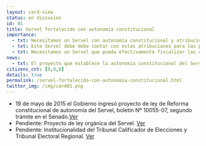 ```yaml
---
layout: card-view
status: en discusion
id: 01
title: Servel fortalecido con autonomía constitucional
importance:
  - txt: Necesitamos un Servel con autonomía constitucional y atribuciones de fiscalización, dotación de personal y presupuesto adecuado para cumplir su rol.
  - txt: Este Servel debe debe contar con estas atribuciones para las próximas elecciones municipales.
  - txt: Necesitamos un Servel que pueda efectivamente fiscalizar las campañas electorales y su financiamiento.
news:
  - txt: El proyecto que establece la autonomía constitucional del Servel fue aprobado por la Cámara de Diputados y será discutido próximamente en el Senado.
citizens_cnt: [0,0,0]
details: true
permalink: /servel-fortalecido-con-autonomia-constitucional.html
twitter_img: /img/card01.png
---
```


* 19 de mayo de 2015 el Gobierno ingresó proyecto de ley de Reforma constitucional de autonomía del Servel, boletín Nº 10055-07, segundo trámite en el Senado.<a href="http://camara.cl/pley/pley_detalle.aspx?prmID=10478&prmBL=10055-07" target="_blank">Ver</a>
* Pendiente: Proyecto de ley orgánica del Servel. <a href="http://www.agendadeprobidad.gob.cl/?ver=2291" target="_blank">Ver</a>
* Pendiente: Institucionalidad del Tribunal Calificador de Elecciones y Tribunal Electoral Regional. <a href="http://www.agendadeprobidad.gob.cl/?ver=2288" target="_blank">Ver</a>